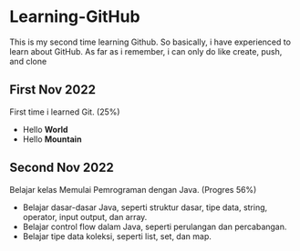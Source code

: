 # Learning-GitHub
This is my second time learning Github. So basically, i have experienced to learn about GitHub. As far as i remember, i can only do like create, push, and clone

## First Nov 2022
First time i learned Git. (25%)
  - Hello **World**
  - Hello **Mountain**
  
## Second Nov 2022
Belajar kelas Memulai Pemrograman dengan Java. (Progres 56%)
  - Belajar dasar-dasar Java, seperti struktur dasar, tipe data, string, operator, input output, dan array.
  - Belajar control flow dalam Java, seperti perulangan dan percabangan.
  - Belajar tipe data koleksi, seperti list, set, dan map.
